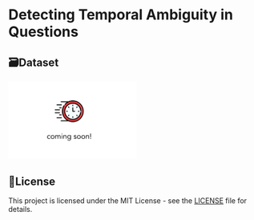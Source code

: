 # Detecting Temporal Ambiguity in Questions

## 🗃️Dataset

<img src="images/comming_soon.png" width="256">

## 🪪License
This project is licensed under the MIT License - see the [LICENSE](LICENSE) file for details.
